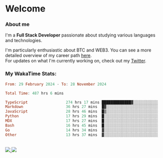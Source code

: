 # Welcome

### About me

I'm a **Full Stack Developer** passionate about studying various languages and technologies. 
</br>

I'm particularly enthusiastic about BTC and WEB3. You can see a more detailed overview of my career path [here](https://yanfer.vercel.app/).
</br>
For updates on what I'm currently working on, check out my [Twitter](https://twitter.com/yamigake).

### My WakaTime Stats:
<!--START_SECTION:waka-->

```haskell
From: 29 February 2024 - To: 28 November 2024

Total Time: 487 hrs 6 mins

TypeScript                 274 hrs 17 mins █████████████▓░░░░░░░░░░░   54.78 %
Markdown                   36 hrs 27 mins  █▓░░░░░░░░░░░░░░░░░░░░░░░   07.28 %
JavaScript                 28 hrs 46 mins  █▒░░░░░░░░░░░░░░░░░░░░░░░   05.75 %
Python                     17 hrs 29 mins  █░░░░░░░░░░░░░░░░░░░░░░░░   03.49 %
MDX                        17 hrs 27 mins  █░░░░░░░░░░░░░░░░░░░░░░░░   03.49 %
Bash                       16 hrs 45 mins  █░░░░░░░░░░░░░░░░░░░░░░░░   03.35 %
Go                         14 hrs 34 mins  ▓░░░░░░░░░░░░░░░░░░░░░░░░   02.91 %
Other                      13 hrs 37 mins  ▓░░░░░░░░░░░░░░░░░░░░░░░░   02.72 %
```

<!--END_SECTION:waka-->

<div style="display: inline_block"><br>
  <a style="border-radius:10px;" href="https://www.linkedin.com/in/yan-fernandes-55a81a201/" target="_blank"><img src="https://skillicons.dev/icons?i=linkedin" target="_blank"</a> 
  <a style="border-radius:10px;" href = "mailto:yanfernandes404@gmail.com"><img src="https://skillicons.dev/icons?i=gmail" target="_blank"></a>
</div>

